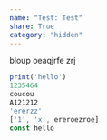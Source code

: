 ```yaml
---
name: "Test: Test"
share: True
category: "hidden"
---
```

bloup
oeaqjrfe
zrj

```js
print('hello')
1235464
coucou
A121212
'ererzz'
['1', 'x', ereroezroe]
const hello
```
